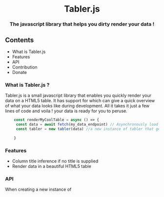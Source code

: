 <center> <h1>  Tabler.js </h1> 

### The javascript library that helps you dirty render your data ! 
</center>


## Contents
- What is Tabler.js
- Features
- API
- Contribution
- Donate


### What is Tabler.js ?
Tabler.js is a small javascript library that enables you quickly render your data on a HTML5 table. It has support for which can give a quick overview of what your data looks like during development. All it takes it just a few lines of code and voila ! your data is ready for you to peruse.

```javascript
	const renderMyCoolTable = async () => {
     const data = await fetch(my_data_endpoint) // Asynchronously load the data
     const tabler = new tabler(data) //a new instance of tabler that get renders immediately
        
    }
```

### Features

- Column title inference if no title is supplied
- Render data in a beautiful HTML5 table


### API 
 When creating a  new instance of
